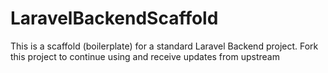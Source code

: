 # LaravelBackendScaffold
This is a scaffold (boilerplate) for a standard Laravel Backend project. Fork this project to continue using and receive updates from upstream
